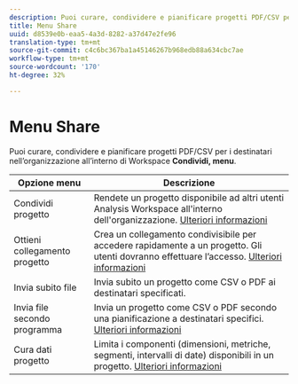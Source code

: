 ```yaml
---
description: Puoi curare, condividere e pianificare progetti PDF/CSV per i destinatari all’interno dell’organizzazione.
title: Menu Share
uuid: d8539e0b-eaa5-4a3d-8282-a37d47e2fe96
translation-type: tm+mt
source-git-commit: c4c6bc367ba1a45146267b968edb88a634cbc7ae
workflow-type: tm+mt
source-wordcount: '170'
ht-degree: 32%

---
```



# Menu Share

Puoi curare, condividere e pianificare progetti PDF/CSV per i destinatari nell’organizzazione all’interno di Workspace **Condividi, menu**.

| Opzione menu | Descrizione |
|---|---|
| Condividi progetto | Rendete un progetto disponibile ad altri utenti  Analysis Workspace all&#39;interno dell&#39;organizzazione. [Ulteriori informazioni](https://docs.adobe.com/content/help/it-IT/analytics/analyze/analysis-workspace/curate-share/share-projects.html) |
| Ottieni collegamento progetto | Crea un collegamento condivisibile per accedere rapidamente a un progetto. Gli utenti dovranno effettuare l’accesso. [Ulteriori informazioni](https://docs.adobe.com/content/help/en/analytics/analyze/analysis-workspace/curate-share/shareable-links.html) |
| Invia subito file | Invia subito un progetto come CSV o PDF ai destinatari specificati. |
| Invia file secondo programma | Invia un progetto come CSV o PDF secondo una pianificazione a destinatari specifici. [Ulteriori informazioni](https://docs.adobe.com/content/help/en/analytics/analyze/analysis-workspace/curate-share/t-schedule-report.html) |
| Cura dati progetto | Limita i componenti (dimensioni, metriche, segmenti, intervalli di date) disponibili in un progetto. [Ulteriori informazioni](https://docs.adobe.com/content/help/en/analytics/analyze/analysis-workspace/curate-share/curate.html) |
